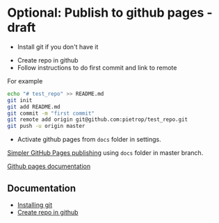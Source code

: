 # Optional: Publish to github pages - draft

- Install git if you don't have it 
<!-- link to github documentaiton -->
- Create repo in github 
- Follow instructions to do first commit and link to remote
<!-- copy and paste here -->

For example 

<!-- …or create a new repository on the command line -->

```bash
echo "# test_repo" >> README.md
git init
git add README.md
git commit -m "first commit"
git remote add origin git@github.com:pietrop/test_repo.git
git push -u origin master
```

<!--
…or push an existing repository from the command line
```
git remote add origin git@github.com:pietrop/test_repo.git
git push -u origin master
```
-->

- Activate github pages from `docs` folder in settings. 


[Simpler GitHub Pages publishing](https://github.com/blog/2228-simpler-github-pages-publishing) using `docs` folder in master branch.

[Github pages documentation ](https://help.github.com/categories/github-pages-basics/)


## Documentation 
- [Installing git](https://git-scm.com/book/en/v2/Getting-Started-Installing-Git)
- [Create repo in github](https://help.github.com/articles/create-a-repo/)